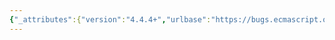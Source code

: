 ```yaml
---
{"_attributes":{"version":"4.4.4+","urlbase":"https://bugs.ecmascript.org/","maintainer":"dherman@mozilla.com"},"bug":{"bug_id":4350,"creation_ts":"2015-04-29 10:31:00 -0700","short_desc":"7.2.9, 7.2.10, 12.6.3.1, 12.7.5, 20.3.4.41, 20.3.4.41.1: NaN and 0 in non-bold font","delta_ts":"2015-10-02 13:14:02 -0700","product":"Draft for 6th Edition","component":"editorial issue","version":"Rev 38: April 14, 2015 Final Draft","rep_platform":"All","op_sys":"All","bug_status":"RESOLVED","resolution":"FIXED","priority":"Normal","bug_severity":"enhancement","everconfirmed":true,"reporter":{"uid":"andrebargull","name":"André Bargull"},"assigned_to":{"uid":"allen","name":"Allen Wirfs-Brock"},"long_desc":[{"commentid":14352,"comment_count":0,"who":{"uid":"andrebargull","name":"André Bargull"},"bug_when":"2015-04-29 10:31:44 -0700","thetext":"7.2.9 SameValue(x, y)\n- steps 6.a-c: Change NaN, +0 and -0 to bold font\n\n7.2.10 SameValueZero(x, y)\n- steps 6.a-c: Change NaN, +0 and -0 to bold font\n\n12.6.3.1 Applying the * Operator\n- 6th bullet point: Change NaN to bold font\n\n12.7.5 Applying the Additive Operators to Numbers\n- 8th bullet point: Change NaN to bold font\n\n20.3.4.41 Date.prototype.toString ( )\n- step 2.a: Change NaN to bold font\n\n20.3.4.41.1 Runtime Semantics: ToDateString(tv)\n- step 2: Change NaN to bold font"},{"commentid":14353,"comment_count":1,"who":{"uid":"allen","name":"Allen Wirfs-Brock"},"bug_when":"2015-04-29 10:53:23 -0700","thetext":"fixed in rev39 publication draft"}]}}
---
```

